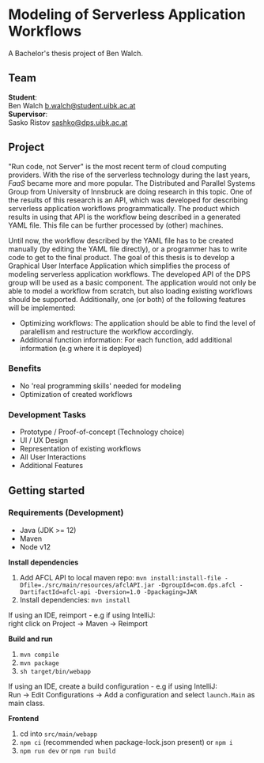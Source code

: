 # Modeling of Serverless Application Workflows

A Bachelor's thesis project of Ben Walch.

## Team

**Student**:   
Ben Walch <b.walch@student.uibk.ac.at>  
**Supervisor**:  
Sasko Ristov <sashko@dps.uibk.ac.at>

## Project

"Run code, not Server" is the most recent term of cloud computing providers.
With the rise of the serverless technology during the last years, _FaaS_ became more and more popular.
The Distributed and Parallel Systems Group from University of Innsbruck are doing research in this topic.
One of the results of this research is an API, which was developed for describing serverless application workflows programmatically.
The product which results in using that API is the workflow being described in a generated YAML file.
This file can be further processed by (other) machines.

Until now, the workflow described by the YAML file has to be created manually (by editing the YAML file directly), or a programmer has to write code to get to the final product.
The goal of this thesis is to develop a Graphical User Interface Application which simplifies the process of modeling serverless application workflows.
The developed API of the DPS group will be used as a basic component.
The application would not only be able to model a workflow from scratch, but also loading existing workflows should be supported.
Additionally, one (or both) of the following features will be implemented:
- Optimizing workflows: The application should be able to find the level of paralellism and restructure the workflow accordingly.
- Additional function information: For each function, add additional information (e.g where it is deployed)

### Benefits

- No 'real programming skills' needed for modeling
- Optimization of created workflows

### Development Tasks
- Prototype / Proof-of-concept (Technology choice)
- UI / UX Design
- Representation of existing workflows
- All User Interactions
- Additional Features

## Getting started

### Requirements (Development)

* Java (JDK >= 12)
* Maven
* Node v12

**Install dependencies**  
1. Add AFCL API to local maven repo: `mvn install:install-file -Dfile=./src/main/resources/afclAPI.jar -DgroupId=com.dps.afcl -DartifactId=afcl-api -Dversion=1.0 -Dpackaging=JAR`
2. Install dependencies: `mvn install`  

If using an IDE, reimport - e.g if using IntelliJ:  
right click on Project -> Maven -> Reimport

**Build and run**
1. `mvn compile`
2. `mvn package`
3. `sh target/bin/webapp`

If using an IDE, create a build configuration - e.g if using IntelliJ:  
Run -> Edit Configurations -> Add a configuration and select ``launch.Main`` as main class.

**Frontend**

1. cd into `src/main/webapp`
2. `npm ci` (recommended when package-lock.json present) or `npm i`
3. `npm run dev` or `npm run build`

